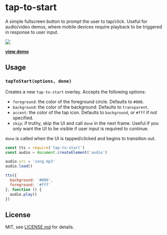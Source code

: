 # tap-to-start

A simple fullscreen button to prompt the user to tap/click. Useful for audio/video demos, where mobile devices require playback to be triggered in response to user input.

[![](http://i.imgur.com/Xex2wpJ.png)](http://hughsk.io/tap-to-start/)

[**view demo**](http://hughsk.io/tap-to-start/)

## Usage

### `tapToStart(options, done)`

Creates a new `tap-to-start` overlay. Accepts the following options:

* `foreground`: the color of the foreground circle. Defaults to `#000`.
* `background`: the color of the background. Defaults to `transparent`.
* `accent`: the color of the tap icon. Defaults to `background`, or `#fff` if not specified.
* `skip`: if truthy, skip the UI and call `done` in the next frame. Useful if you only want the UI to be visible if user input is required to continue.

`done` is called when the UI is tapped/clicked and begins to transition out.

``` javascript
const tts = require('tap-to-start')
const audio = document.createElement('audio')

audio.src = 'song.mp3'
audio.load()

tts({
  background: '#000',
  foreground: '#fff'
}, function () {
  audio.play()
})
```

## License

MIT, see [LICENSE.md](LICENSE.md) for details.
